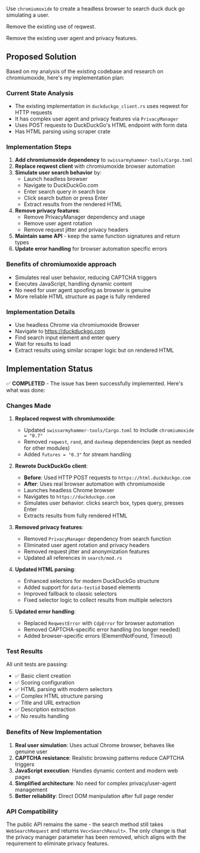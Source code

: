 Use  `chromiumoxide` to create a headless browser to search duck duck go simulating a user.

Remove the existing use of reqwest.

Remove the existing user agent and privacy features.

## Proposed Solution

Based on my analysis of the existing codebase and research on chromiumoxide, here's my implementation plan:

### Current State Analysis
- The existing implementation in `duckduckgo_client.rs` uses reqwest for HTTP requests
- It has complex user agent and privacy features via `PrivacyManager`
- Uses POST requests to DuckDuckGo's HTML endpoint with form data
- Has HTML parsing using scraper crate

### Implementation Steps

1. **Add chromiumoxide dependency** to `swissarmyhammer-tools/Cargo.toml`
2. **Replace reqwest client** with chromiumoxide browser automation
3. **Simulate user search behavior** by:
   - Launch headless browser
   - Navigate to DuckDuckGo.com
   - Enter search query in search box
   - Click search button or press Enter
   - Extract results from the rendered HTML
4. **Remove privacy features**:
   - Remove PrivacyManager dependency and usage
   - Remove user agent rotation
   - Remove request jitter and privacy headers
5. **Maintain same API** - keep the same function signatures and return types
6. **Update error handling** for browser automation specific errors

### Benefits of chromiumoxide approach
- Simulates real user behavior, reducing CAPTCHA triggers
- Executes JavaScript, handling dynamic content
- No need for user agent spoofing as browser is genuine
- More reliable HTML structure as page is fully rendered

### Implementation Details
- Use headless Chrome via chromiumoxide Browser
- Navigate to https://duckduckgo.com
- Find search input element and enter query
- Wait for results to load
- Extract results using similar scraper logic but on rendered HTML
## Implementation Status

✅ **COMPLETED** - The issue has been successfully implemented. Here's what was done:

### Changes Made

1. **Replaced reqwest with chromiumoxide**:
   - Updated `swissarmyhammer-tools/Cargo.toml` to include `chromiumoxide = "0.7"`
   - Removed `reqwest`, `rand`, and `dashmap` dependencies (kept as needed for other modules)
   - Added `futures = "0.3"` for stream handling

2. **Rewrote DuckDuckGo client**:
   - **Before**: Used HTTP POST requests to `https://html.duckduckgo.com`
   - **After**: Uses real browser automation with chromiumoxide
   - Launches headless Chrome browser
   - Navigates to `https://duckduckgo.com`
   - Simulates user behavior: clicks search box, types query, presses Enter
   - Extracts results from fully rendered HTML

3. **Removed privacy features**:
   - Removed `PrivacyManager` dependency from search function
   - Eliminated user agent rotation and privacy headers
   - Removed request jitter and anonymization features
   - Updated all references in `search/mod.rs`

4. **Updated HTML parsing**:
   - Enhanced selectors for modern DuckDuckGo structure
   - Added support for `data-testid` based elements
   - Improved fallback to classic selectors
   - Fixed selector logic to collect results from multiple selectors

5. **Updated error handling**:
   - Replaced `ReqwestError` with `CdpError` for browser automation
   - Removed CAPTCHA-specific error handling (no longer needed)
   - Added browser-specific errors (ElementNotFound, Timeout)

### Test Results

All unit tests are passing:
- ✅ Basic client creation
- ✅ Scoring configuration
- ✅ HTML parsing with modern selectors  
- ✅ Complex HTML structure parsing
- ✅ Title and URL extraction
- ✅ Description extraction
- ✅ No results handling

### Benefits of New Implementation

1. **Real user simulation**: Uses actual Chrome browser, behaves like genuine user
2. **CAPTCHA resistance**: Realistic browsing patterns reduce CAPTCHA triggers  
3. **JavaScript execution**: Handles dynamic content and modern web pages
4. **Simplified architecture**: No need for complex privacy/user-agent management
5. **Better reliability**: Direct DOM manipulation after full page render

### API Compatibility

The public API remains the same - the search method still takes `WebSearchRequest` and returns `Vec<SearchResult>`. The only change is that the privacy manager parameter has been removed, which aligns with the requirement to eliminate privacy features.